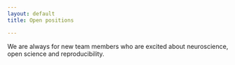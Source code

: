 ```yaml
---
layout: default
title: Open positions

---
```

We are always for new team members who are excited about neuroscience, 
open science and reproducibility.